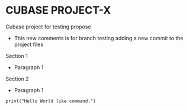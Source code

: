 # CUBASE PROJECT-X
Cubase project for testing propose

- This new comments is for branch testing adding a new commit to the project files

Section 1

 - Paragraph 1

Section 2

 - Paragraph 1

```
print("Hello World like command.")

```

